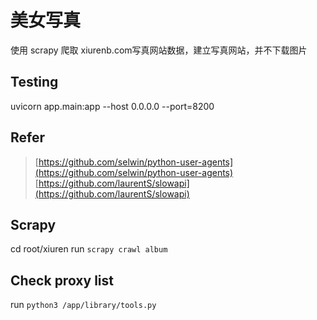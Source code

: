 # 美女写真

使用 scrapy 爬取 xiurenb.com写真网站数据，建立写真网站，并不下载图片

## Testing
uvicorn app.main:app --host 0.0.0.0 --port=8200

## Refer
> [https://github.com/selwin/python-user-agents](https://github.com/selwin/python-user-agents)
> [https://github.com/laurentS/slowapi](https://github.com/laurentS/slowapi)

## Scrapy
cd root/xiuren
run `scrapy crawl album`

## Check proxy list
run `python3 /app/library/tools.py`